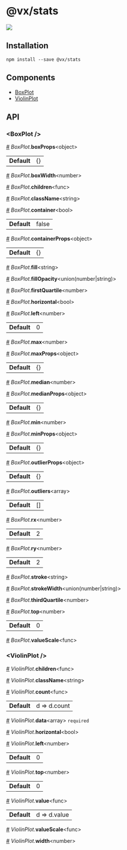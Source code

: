 # @vx/stats

<a title="@vx/stats npm downloads" href="https://www.npmjs.com/package/@vx/stats">
  <img src="https://img.shields.io/npm/dm/@vx/stats.svg?style=flat-square" />
</a>


## Installation

```
npm install --save @vx/stats
```


## Components



  - [BoxPlot](#boxplot-)
  - [ViolinPlot](#violinplot-)

## API



<h3 id="boxplot-">&lt;BoxPlot /&gt;</h3>



<a id="#BoxPlot__boxProps" name="BoxPlot__boxProps" href="#BoxPlot__boxProps">#</a> *BoxPlot*.**boxProps**&lt;object&gt;  <table><tr><td><strong>Default</strong></td><td>{}</td></td></table>

<a id="#BoxPlot__boxWidth" name="BoxPlot__boxWidth" href="#BoxPlot__boxWidth">#</a> *BoxPlot*.**boxWidth**&lt;number&gt;  

<a id="#BoxPlot__children" name="BoxPlot__children" href="#BoxPlot__children">#</a> *BoxPlot*.**children**&lt;func&gt;  

<a id="#BoxPlot__className" name="BoxPlot__className" href="#BoxPlot__className">#</a> *BoxPlot*.**className**&lt;string&gt;  

<a id="#BoxPlot__container" name="BoxPlot__container" href="#BoxPlot__container">#</a> *BoxPlot*.**container**&lt;bool&gt;  <table><tr><td><strong>Default</strong></td><td>false</td></td></table>

<a id="#BoxPlot__containerProps" name="BoxPlot__containerProps" href="#BoxPlot__containerProps">#</a> *BoxPlot*.**containerProps**&lt;object&gt;  <table><tr><td><strong>Default</strong></td><td>{}</td></td></table>

<a id="#BoxPlot__fill" name="BoxPlot__fill" href="#BoxPlot__fill">#</a> *BoxPlot*.**fill**&lt;string&gt;  

<a id="#BoxPlot__fillOpacity" name="BoxPlot__fillOpacity" href="#BoxPlot__fillOpacity">#</a> *BoxPlot*.**fillOpacity**&lt;union(number|string)&gt;  

<a id="#BoxPlot__firstQuartile" name="BoxPlot__firstQuartile" href="#BoxPlot__firstQuartile">#</a> *BoxPlot*.**firstQuartile**&lt;number&gt;  

<a id="#BoxPlot__horizontal" name="BoxPlot__horizontal" href="#BoxPlot__horizontal">#</a> *BoxPlot*.**horizontal**&lt;bool&gt;  

<a id="#BoxPlot__left" name="BoxPlot__left" href="#BoxPlot__left">#</a> *BoxPlot*.**left**&lt;number&gt;  <table><tr><td><strong>Default</strong></td><td>0</td></td></table>

<a id="#BoxPlot__max" name="BoxPlot__max" href="#BoxPlot__max">#</a> *BoxPlot*.**max**&lt;number&gt;  

<a id="#BoxPlot__maxProps" name="BoxPlot__maxProps" href="#BoxPlot__maxProps">#</a> *BoxPlot*.**maxProps**&lt;object&gt;  <table><tr><td><strong>Default</strong></td><td>{}</td></td></table>

<a id="#BoxPlot__median" name="BoxPlot__median" href="#BoxPlot__median">#</a> *BoxPlot*.**median**&lt;number&gt;  

<a id="#BoxPlot__medianProps" name="BoxPlot__medianProps" href="#BoxPlot__medianProps">#</a> *BoxPlot*.**medianProps**&lt;object&gt;  <table><tr><td><strong>Default</strong></td><td>{}</td></td></table>

<a id="#BoxPlot__min" name="BoxPlot__min" href="#BoxPlot__min">#</a> *BoxPlot*.**min**&lt;number&gt;  

<a id="#BoxPlot__minProps" name="BoxPlot__minProps" href="#BoxPlot__minProps">#</a> *BoxPlot*.**minProps**&lt;object&gt;  <table><tr><td><strong>Default</strong></td><td>{}</td></td></table>

<a id="#BoxPlot__outlierProps" name="BoxPlot__outlierProps" href="#BoxPlot__outlierProps">#</a> *BoxPlot*.**outlierProps**&lt;object&gt;  <table><tr><td><strong>Default</strong></td><td>{}</td></td></table>

<a id="#BoxPlot__outliers" name="BoxPlot__outliers" href="#BoxPlot__outliers">#</a> *BoxPlot*.**outliers**&lt;array&gt;  <table><tr><td><strong>Default</strong></td><td>[]</td></td></table>

<a id="#BoxPlot__rx" name="BoxPlot__rx" href="#BoxPlot__rx">#</a> *BoxPlot*.**rx**&lt;number&gt;  <table><tr><td><strong>Default</strong></td><td>2</td></td></table>

<a id="#BoxPlot__ry" name="BoxPlot__ry" href="#BoxPlot__ry">#</a> *BoxPlot*.**ry**&lt;number&gt;  <table><tr><td><strong>Default</strong></td><td>2</td></td></table>

<a id="#BoxPlot__stroke" name="BoxPlot__stroke" href="#BoxPlot__stroke">#</a> *BoxPlot*.**stroke**&lt;string&gt;  

<a id="#BoxPlot__strokeWidth" name="BoxPlot__strokeWidth" href="#BoxPlot__strokeWidth">#</a> *BoxPlot*.**strokeWidth**&lt;union(number|string)&gt;  

<a id="#BoxPlot__thirdQuartile" name="BoxPlot__thirdQuartile" href="#BoxPlot__thirdQuartile">#</a> *BoxPlot*.**thirdQuartile**&lt;number&gt;  

<a id="#BoxPlot__top" name="BoxPlot__top" href="#BoxPlot__top">#</a> *BoxPlot*.**top**&lt;number&gt;  <table><tr><td><strong>Default</strong></td><td>0</td></td></table>

<a id="#BoxPlot__valueScale" name="BoxPlot__valueScale" href="#BoxPlot__valueScale">#</a> *BoxPlot*.**valueScale**&lt;func&gt;  

<h3 id="violinplot-">&lt;ViolinPlot /&gt;</h3>



<a id="#ViolinPlot__children" name="ViolinPlot__children" href="#ViolinPlot__children">#</a> *ViolinPlot*.**children**&lt;func&gt;  

<a id="#ViolinPlot__className" name="ViolinPlot__className" href="#ViolinPlot__className">#</a> *ViolinPlot*.**className**&lt;string&gt;  

<a id="#ViolinPlot__count" name="ViolinPlot__count" href="#ViolinPlot__count">#</a> *ViolinPlot*.**count**&lt;func&gt;  <table><tr><td><strong>Default</strong></td><td>d => d.count</td></td></table>

<a id="#ViolinPlot__data" name="ViolinPlot__data" href="#ViolinPlot__data">#</a> *ViolinPlot*.**data**&lt;array&gt; `required` 

<a id="#ViolinPlot__horizontal" name="ViolinPlot__horizontal" href="#ViolinPlot__horizontal">#</a> *ViolinPlot*.**horizontal**&lt;bool&gt;  

<a id="#ViolinPlot__left" name="ViolinPlot__left" href="#ViolinPlot__left">#</a> *ViolinPlot*.**left**&lt;number&gt;  <table><tr><td><strong>Default</strong></td><td>0</td></td></table>

<a id="#ViolinPlot__top" name="ViolinPlot__top" href="#ViolinPlot__top">#</a> *ViolinPlot*.**top**&lt;number&gt;  <table><tr><td><strong>Default</strong></td><td>0</td></td></table>

<a id="#ViolinPlot__value" name="ViolinPlot__value" href="#ViolinPlot__value">#</a> *ViolinPlot*.**value**&lt;func&gt;  <table><tr><td><strong>Default</strong></td><td>d => d.value</td></td></table>

<a id="#ViolinPlot__valueScale" name="ViolinPlot__valueScale" href="#ViolinPlot__valueScale">#</a> *ViolinPlot*.**valueScale**&lt;func&gt;  

<a id="#ViolinPlot__width" name="ViolinPlot__width" href="#ViolinPlot__width">#</a> *ViolinPlot*.**width**&lt;number&gt;  
